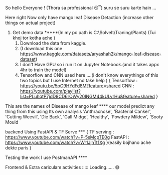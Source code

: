 So hello Everyone ! (Thora sa professional 😴)
suru se suru karte hain ...


Here right Now only have mango leaf Disease Detaction (increase other things on actual project)
1. Get demo data *****(In my pc path is C:\SolveIt\Traning\Plants) (Tui khoj tor kotha ache )
   1. Download the data from kaggle.
   2. (I download this one https://www.kaggle.com/datasets/aryashah2k/mango-leaf-disease-dataset)
   3. I don't Have GPU so i run it on Jupyter Notebook.(and it takes appx 4hr to train the model)
   4. Tensorflow and CNN used here ....(i don't know everythings of this two topics but I use Internet nd take help )
   { Tensorflow : https://youtu.be/5pG9HYdFd8M?feature=shared
     CNN        : https://youtube.com/playlist?list=PLuhqtP7jdD8CD6rOWy20INGM44kULvrHu&feature=shared
  }


This are the names of Disease of mango leaf ****
our model predict any thing from this using Its own analysis
'Anthracnose',
 'Bacterial Canker',
 'Cutting Weevil',
 'Die Back',
 'Gall Midge',
 'Healthy',
 'Powdery Mildew',
 'Sooty Mould



 backend Using FastAPI & TF Serve ***
{  TF serving : https://www.youtube.com/watch?v=P-5sMcpTE0g 
    FastAPI : https://www.youtube.com/watch?v=Wr1JjhTt1Xg 
    }(easily bojhano ache dekte paris )

Testing the work I use PostmanAPI ****

Frontend & Extra cariculam activities  ::::: Loading...... 😅
